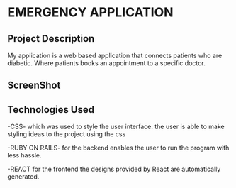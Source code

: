# EMERGENCY APPLICATION
## Project Description
My application is a web based application that connects patients who are diabetic.
Where patients books an appointment to a specific doctor.


## ScreenShot



## Technologies Used
 
 -CSS- which was used to style the user interface.
 the user is able to make styling ideas to the project using the css

 -RUBY ON RAILS- for the backend
enables the user to run the program with less hassle.

 -REACT for the frontend
 the designs provided by React are automatically generated.

 

<!-- 

## Installation Process
-Clone to this repo : git clone (https://github.com/Mkdenno/doctors-appointment-app)

 -Unzip the downloaded files in a folder of interest

-Open the index file from the zipped file with any browser.




## Live Link

-[Click this link to view the live application]  ()
## LICENSE

MIT License
Copyright (c) [2022] [DENNIS KIPROP MASIROR]

Permission is hereby granted, free of charge, to any person obtaining a copy of this software and associated documentation files (the "Software"), to deal in the Software without restriction, including without limitation the rights to use, copy, modify, merge, publish, distribute, sublicense, and/or sell copies of the Software, and to permit persons to whom the Software is furnished to do so, subject to the following conditions:

-The above copyright notice and this permission notice shall be included in all copies or substantial portions of the Software.
-THE SOFTWARE IS PROVIDED "AS IS", WITHOUT WARRANTY OF ANY KIND, EXPRESS OR IMPLIED, INCLUDING BUT NOT LIMITED TO THE WARRANTIES OF MERCHANT ABILITY, FITNESS FOR A PARTICULAR PURPOSE AND NON INFRINGEMENT. IN NO EVENT SHALL THE AUTHORS OR COPYRIGHT HOLDERS BE LIABLE FOR ANY CLAIM, DAMAGES OR OTHER LIABILITY, WHETHER IN AN ACTION OF CONTRACT, TORT OR OTHERWISE, ARISING FROM, OUT OF OR IN CONNECTION WITH THE SOFTWARE OR THE USE OR OTHER DEALINGS IN THE SOFTWARE.

## AUTHORS INFORMATION

Email -  (dennis.kiprop@student.moringaschool.com)

[Dennis Kiprop] -->
